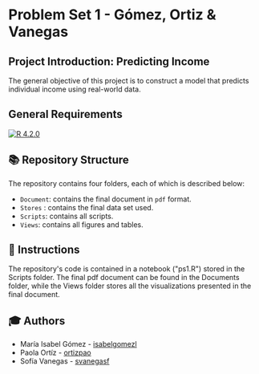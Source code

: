 # Problem Set 1 - Gómez, Ortiz & Vanegas
## Project Introduction: Predicting Income

The general objective of this project is to construct a model that predicts individual income using real-world data. 

## General Requirements
[![R 4.2.0](https://img.shields.io/badge/R_Project-4.2.0-blue?logo=R)](https://www.r-project.org/)

## :books: Repository Structure

The repository contains four folders, each of which is described below:

- `Document`: contains the final document in `pdf` format.
- `Stores` : contains the final data set used.
- `Scripts`: contains all scripts.
- `Views`: contains all figures and tables.


## :mag_right: Instructions

The repository's code is contained in a notebook ("ps1.R") stored in the Scripts folder. The final pdf document can be found in the Documents folder, while the Views folder stores all the visualizations presented in the final document. 

## :mortar_board: Authors

- María Isabel Gómez - [isabelgomezl](https://github.com/isabelgomezl)
- Paola Ortíz - [ortizpao](https://github.com/ortizpao)
- Sofía Vanegas - [svanegasf](https://github.com/svanegasf)
